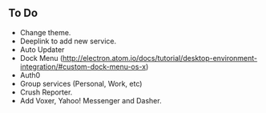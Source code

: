 ## To Do

- Change theme.
- Deeplink to add new service.
- Auto Updater
- Dock Menu (http://electron.atom.io/docs/tutorial/desktop-environment-integration/#custom-dock-menu-os-x)
- Auth0
- Group services (Personal, Work, etc)
- Crush Reporter.
- Add Voxer, Yahoo! Messenger and Dasher.
